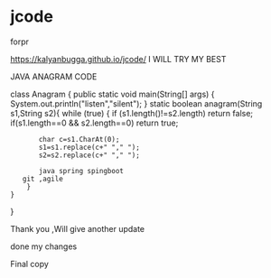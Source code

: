 # jcode
forpr

https://kalyanbugga.github.io/jcode/ I WILL TRY MY BEST

JAVA ANAGRAM CODE 

class Anagram
{
	public static void main(String[] args) 
	{
		System.out.println("listen","silent");
	}
	static boolean anagram(String s1,String s2){
		while (true)
		{
           if (s1.length()!=s2.length) return false;
		   if(s1.length==0 && s2.length==0) return true;

		   char c=s1.CharAt(0);
		   s1=s1.replace(c+" "," ");
		   s2=s2.replace(c+" "," ");

           java spring spingboot
	   git ,agile
		}
	}
}


Thank you ,Will give another update


done my changes

Final copy
